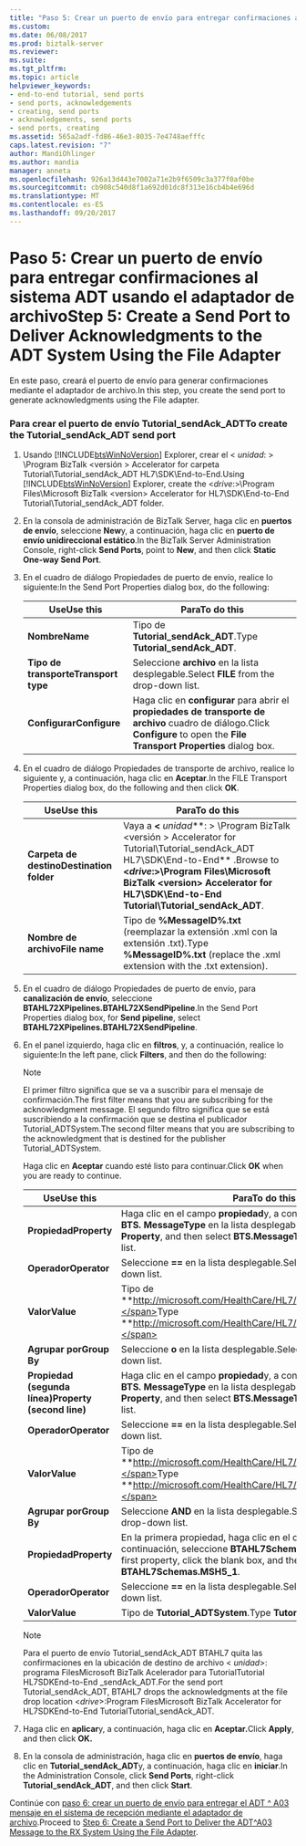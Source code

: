 ```yaml
---
title: "Paso 5: Crear un puerto de envío para entregar confirmaciones al sistema ADT usando el adaptador de archivo | Documentos de Microsoft"
ms.custom: 
ms.date: 06/08/2017
ms.prod: biztalk-server
ms.reviewer: 
ms.suite: 
ms.tgt_pltfrm: 
ms.topic: article
helpviewer_keywords:
- end-to-end tutorial, send ports
- send ports, acknowledgements
- creating, send ports
- acknowledgements, send ports
- send ports, creating
ms.assetid: 565a2adf-fd86-46e3-8035-7e4748aefffc
caps.latest.revision: "7"
author: MandiOhlinger
ms.author: mandia
manager: anneta
ms.openlocfilehash: 926a13d443e7002a71e2b9f6509c3a377f0af0be
ms.sourcegitcommit: cb908c540d8f1a692d01dc8f313e16cb4b4e696d
ms.translationtype: MT
ms.contentlocale: es-ES
ms.lasthandoff: 09/20/2017
---
```

# <a name="step-5-create-a-send-port-to-deliver-acknowledgments-to-the-adt-system-using-the-file-adapter"></a><span data-ttu-id="d7c9b-102">Paso 5: Crear un puerto de envío para entregar confirmaciones al sistema ADT usando el adaptador de archivo</span><span class="sxs-lookup"><span data-stu-id="d7c9b-102">Step 5: Create a Send Port to Deliver Acknowledgments to the ADT System Using the File Adapter</span></span>
<span data-ttu-id="d7c9b-103">En este paso, creará el puerto de envío para generar confirmaciones mediante el adaptador de archivo.</span><span class="sxs-lookup"><span data-stu-id="d7c9b-103">In this step, you create the send port to generate acknowledgments using the File adapter.</span></span>  
  
### <a name="to-create-the-tutorialsendackadt-send-port"></a><span data-ttu-id="d7c9b-104">Para crear el puerto de envío Tutorial_sendAck_ADT</span><span class="sxs-lookup"><span data-stu-id="d7c9b-104">To create the Tutorial_sendAck_ADT send port</span></span>  
  
1.  <span data-ttu-id="d7c9b-105">Usando [!INCLUDE[btsWinNoVersion](../../includes/btswinnoversion-md.md)] Explorer, crear el \< *unidad*: > \Program BizTalk \<versión > Accelerator for carpeta Tutorial\Tutorial_sendAck_ADT HL7\SDK\End-to-End.</span><span class="sxs-lookup"><span data-stu-id="d7c9b-105">Using [!INCLUDE[btsWinNoVersion](../../includes/btswinnoversion-md.md)] Explorer, create the \<*drive*:>\Program Files\Microsoft BizTalk \<version> Accelerator for HL7\SDK\End-to-End Tutorial\Tutorial_sendAck_ADT folder.</span></span>  
  
2.  <span data-ttu-id="d7c9b-106">En la consola de administración de BizTalk Server, haga clic en **puertos de envío**, seleccione **New**y, a continuación, haga clic en **puerto de envío unidireccional estático**.</span><span class="sxs-lookup"><span data-stu-id="d7c9b-106">In the BizTalk Server Administration Console, right-click **Send Ports**, point to **New**, and then click **Static One-way Send Port**.</span></span>  
  
3.  <span data-ttu-id="d7c9b-107">En el cuadro de diálogo Propiedades de puerto de envío, realice lo siguiente:</span><span class="sxs-lookup"><span data-stu-id="d7c9b-107">In the Send Port Properties dialog box, do the following:</span></span>  
  
    |<span data-ttu-id="d7c9b-108">Use</span><span class="sxs-lookup"><span data-stu-id="d7c9b-108">Use this</span></span>|<span data-ttu-id="d7c9b-109">Para</span><span class="sxs-lookup"><span data-stu-id="d7c9b-109">To do this</span></span>|  
    |--------------|----------------|  
    |<span data-ttu-id="d7c9b-110">**Nombre**</span><span class="sxs-lookup"><span data-stu-id="d7c9b-110">**Name**</span></span>|<span data-ttu-id="d7c9b-111">Tipo de **Tutorial_sendAck_ADT**.</span><span class="sxs-lookup"><span data-stu-id="d7c9b-111">Type **Tutorial_sendAck_ADT**.</span></span>|  
    |<span data-ttu-id="d7c9b-112">**Tipo de transporte**</span><span class="sxs-lookup"><span data-stu-id="d7c9b-112">**Transport type**</span></span>|<span data-ttu-id="d7c9b-113">Seleccione **archivo** en la lista desplegable.</span><span class="sxs-lookup"><span data-stu-id="d7c9b-113">Select **FILE** from the drop-down list.</span></span>|  
    |<span data-ttu-id="d7c9b-114">**Configurar**</span><span class="sxs-lookup"><span data-stu-id="d7c9b-114">**Configure**</span></span>|<span data-ttu-id="d7c9b-115">Haga clic en **configurar** para abrir el **propiedades de transporte de archivo** cuadro de diálogo.</span><span class="sxs-lookup"><span data-stu-id="d7c9b-115">Click **Configure** to open the **File Transport Properties** dialog box.</span></span>|  
  
4.  <span data-ttu-id="d7c9b-116">En el cuadro de diálogo Propiedades de transporte de archivo, realice lo siguiente y, a continuación, haga clic en **Aceptar**.</span><span class="sxs-lookup"><span data-stu-id="d7c9b-116">In the FILE Transport Properties dialog box, do the following and then click **OK**.</span></span>  
  
    |<span data-ttu-id="d7c9b-117">Use</span><span class="sxs-lookup"><span data-stu-id="d7c9b-117">Use this</span></span>|<span data-ttu-id="d7c9b-118">Para</span><span class="sxs-lookup"><span data-stu-id="d7c9b-118">To do this</span></span>|  
    |--------------|----------------|  
    |<span data-ttu-id="d7c9b-119">**Carpeta de destino**</span><span class="sxs-lookup"><span data-stu-id="d7c9b-119">**Destination folder**</span></span>|<span data-ttu-id="d7c9b-120">Vaya a  **\<**  *unidad***: > \Program BizTalk \<versión > Accelerator for Tutorial\Tutorial_sendAck_ADT HL7\SDK\End-to-End** .</span><span class="sxs-lookup"><span data-stu-id="d7c9b-120">Browse to **\<***drive***:>\Program Files\Microsoft BizTalk \<version> Accelerator for HL7\SDK\End-to-End Tutorial\Tutorial_sendAck_ADT**.</span></span>|  
    |<span data-ttu-id="d7c9b-121">**Nombre de archivo**</span><span class="sxs-lookup"><span data-stu-id="d7c9b-121">**File name**</span></span>|<span data-ttu-id="d7c9b-122">Tipo de **%MessageID%.txt** (reemplazar la extensión .xml con la extensión .txt).</span><span class="sxs-lookup"><span data-stu-id="d7c9b-122">Type **%MessageID%.txt** (replace the .xml extension with the .txt extension).</span></span>|  
  
5.  <span data-ttu-id="d7c9b-123">En el cuadro de diálogo Propiedades de puerto de envío, para **canalización de envío**, seleccione **BTAHL72XPipelines.BTAHL72XSendPipeline**.</span><span class="sxs-lookup"><span data-stu-id="d7c9b-123">In the Send Port Properties dialog box, for **Send pipeline**, select **BTAHL72XPipelines.BTAHL72XSendPipeline**.</span></span>  
  
6.  <span data-ttu-id="d7c9b-124">En el panel izquierdo, haga clic en **filtros**, y, a continuación, realice lo siguiente:</span><span class="sxs-lookup"><span data-stu-id="d7c9b-124">In the left pane, click **Filters**, and then do the following:</span></span>  
  
    > [!NOTE]
    >  <span data-ttu-id="d7c9b-125">El primer filtro significa que se va a suscribir para el mensaje de confirmación.</span><span class="sxs-lookup"><span data-stu-id="d7c9b-125">The first filter means that you are subscribing for the acknowledgment message.</span></span> <span data-ttu-id="d7c9b-126">El segundo filtro significa que se está suscribiendo a la confirmación que se destina el publicador Tutorial_ADTSystem.</span><span class="sxs-lookup"><span data-stu-id="d7c9b-126">The second filter means that you are subscribing to the acknowledgment that is destined for the publisher Tutorial_ADTSystem.</span></span>  
  
     <span data-ttu-id="d7c9b-127">Haga clic en **Aceptar** cuando esté listo para continuar.</span><span class="sxs-lookup"><span data-stu-id="d7c9b-127">Click **OK** when you are ready to continue.</span></span>  
  
    |<span data-ttu-id="d7c9b-128">Use</span><span class="sxs-lookup"><span data-stu-id="d7c9b-128">Use this</span></span>|<span data-ttu-id="d7c9b-129">Para</span><span class="sxs-lookup"><span data-stu-id="d7c9b-129">To do this</span></span>|  
    |--------------|----------------|  
    |<span data-ttu-id="d7c9b-130">**Propiedad**</span><span class="sxs-lookup"><span data-stu-id="d7c9b-130">**Property**</span></span>|<span data-ttu-id="d7c9b-131">Haga clic en el campo **propiedad**y, a continuación, seleccione **BTS. MessageType** en la lista desplegable.</span><span class="sxs-lookup"><span data-stu-id="d7c9b-131">Click the field under **Property**, and then select **BTS.MessageType** from the drop-down list.</span></span>|  
    |<span data-ttu-id="d7c9b-132">**Operador**</span><span class="sxs-lookup"><span data-stu-id="d7c9b-132">**Operator**</span></span>|<span data-ttu-id="d7c9b-133">Seleccione  **==**  en la lista desplegable.</span><span class="sxs-lookup"><span data-stu-id="d7c9b-133">Select **==** from the drop-down list.</span></span>|  
    |<span data-ttu-id="d7c9b-134">**Valor**</span><span class="sxs-lookup"><span data-stu-id="d7c9b-134">**Value**</span></span>|<span data-ttu-id="d7c9b-135">Tipo de **http://microsoft.com/HealthCare/HL7/2X#ACK_24_GLO_DEF**.</span><span class="sxs-lookup"><span data-stu-id="d7c9b-135">Type **http://microsoft.com/HealthCare/HL7/2X#ACK_24_GLO_DEF**.</span></span>|  
    |<span data-ttu-id="d7c9b-136">**Agrupar por**</span><span class="sxs-lookup"><span data-stu-id="d7c9b-136">**Group By**</span></span>|<span data-ttu-id="d7c9b-137">Seleccione **o** en la lista desplegable.</span><span class="sxs-lookup"><span data-stu-id="d7c9b-137">Select **OR** from the drop-down list.</span></span>|  
    |<span data-ttu-id="d7c9b-138">**Propiedad (segunda línea)**</span><span class="sxs-lookup"><span data-stu-id="d7c9b-138">**Property (second line)**</span></span>|<span data-ttu-id="d7c9b-139">Haga clic en el campo **propiedad**y, a continuación, seleccione **BTS. MessageType** en la lista desplegable.</span><span class="sxs-lookup"><span data-stu-id="d7c9b-139">Click the field under **Property**, and then select **BTS.MessageType** from the drop-down list.</span></span>|  
    |<span data-ttu-id="d7c9b-140">**Operador**</span><span class="sxs-lookup"><span data-stu-id="d7c9b-140">**Operator**</span></span>|<span data-ttu-id="d7c9b-141">Seleccione  **==**  en la lista desplegable.</span><span class="sxs-lookup"><span data-stu-id="d7c9b-141">Select **==** from the drop-down list.</span></span>|  
    |<span data-ttu-id="d7c9b-142">**Valor**</span><span class="sxs-lookup"><span data-stu-id="d7c9b-142">**Value**</span></span>|<span data-ttu-id="d7c9b-143">Tipo de **http://microsoft.com/HealthCare/HL7/2X#ACK_25_GLO_DEF.**</span><span class="sxs-lookup"><span data-stu-id="d7c9b-143">Type **http://microsoft.com/HealthCare/HL7/2X#ACK_25_GLO_DEF.**</span></span>|  
    |<span data-ttu-id="d7c9b-144">**Agrupar por**</span><span class="sxs-lookup"><span data-stu-id="d7c9b-144">**Group By**</span></span>|<span data-ttu-id="d7c9b-145">Seleccione **AND** en la lista desplegable.</span><span class="sxs-lookup"><span data-stu-id="d7c9b-145">Select **AND** from the drop-down list.</span></span>|  
    |<span data-ttu-id="d7c9b-146">**Propiedad**</span><span class="sxs-lookup"><span data-stu-id="d7c9b-146">**Property**</span></span>|<span data-ttu-id="d7c9b-147">En la primera propiedad, haga clic en el cuadro en blanco y, a continuación, seleccione **BTAHL7Schemas.MSH5_1**.</span><span class="sxs-lookup"><span data-stu-id="d7c9b-147">Under the first property, click the blank box, and then select **BTAHL7Schemas.MSH5_1**.</span></span>|  
    |<span data-ttu-id="d7c9b-148">**Operador**</span><span class="sxs-lookup"><span data-stu-id="d7c9b-148">**Operator**</span></span>|<span data-ttu-id="d7c9b-149">Seleccione  **==**  en la lista desplegable.</span><span class="sxs-lookup"><span data-stu-id="d7c9b-149">Select **==** from the drop-down list.</span></span>|  
    |<span data-ttu-id="d7c9b-150">**Valor**</span><span class="sxs-lookup"><span data-stu-id="d7c9b-150">**Value**</span></span>|<span data-ttu-id="d7c9b-151">Tipo de **Tutorial_ADTSystem**.</span><span class="sxs-lookup"><span data-stu-id="d7c9b-151">Type **Tutorial_ADTSystem**.</span></span>|  
  
    > [!NOTE]
    >  <span data-ttu-id="d7c9b-152">Para el puerto de envío Tutorial_sendAck_ADT BTAHL7 quita las confirmaciones en la ubicación de destino de archivo \< *unidad*>: programa FilesMicrosoft BizTalk <version> Acelerador para TutorialTutorial HL7SDKEnd-to-End _sendAck_ADT.</span><span class="sxs-lookup"><span data-stu-id="d7c9b-152">For the send port Tutorial_sendAck_ADT, BTAHL7 drops the acknowledgments at the file drop location \<*drive*>:Program FilesMicrosoft BizTalk <version> Accelerator for HL7SDKEnd-to-End TutorialTutorial_sendAck_ADT.</span></span>  
  
7.  <span data-ttu-id="d7c9b-153">Haga clic en **aplicar**y, a continuación, haga clic en **Aceptar.**</span><span class="sxs-lookup"><span data-stu-id="d7c9b-153">Click **Apply**, and then click **OK.**</span></span>  
  
8.  <span data-ttu-id="d7c9b-154">En la consola de administración, haga clic en **puertos de envío**, haga clic en **Tutorial_sendAck_ADT**y, a continuación, haga clic en **iniciar**.</span><span class="sxs-lookup"><span data-stu-id="d7c9b-154">In the Administration Console, click **Send Ports**, right-click **Tutorial_sendAck_ADT**, and then click **Start**.</span></span>  
  
 <span data-ttu-id="d7c9b-155">Continúe con [paso 6: crear un puerto de envío para entregar el ADT ^ A03 mensaje en el sistema de recepción mediante el adaptador de archivo](../../adapters-and-accelerators/accelerator-hl7/step-6-create-send-port-to-deliver-adt^a03-message-to-rx-system-using-file.md).</span><span class="sxs-lookup"><span data-stu-id="d7c9b-155">Proceed to [Step 6: Create a Send Port to Deliver the ADT^A03 Message to the RX System Using the File Adapter](../../adapters-and-accelerators/accelerator-hl7/step-6-create-send-port-to-deliver-adt^a03-message-to-rx-system-using-file.md).</span></span>
